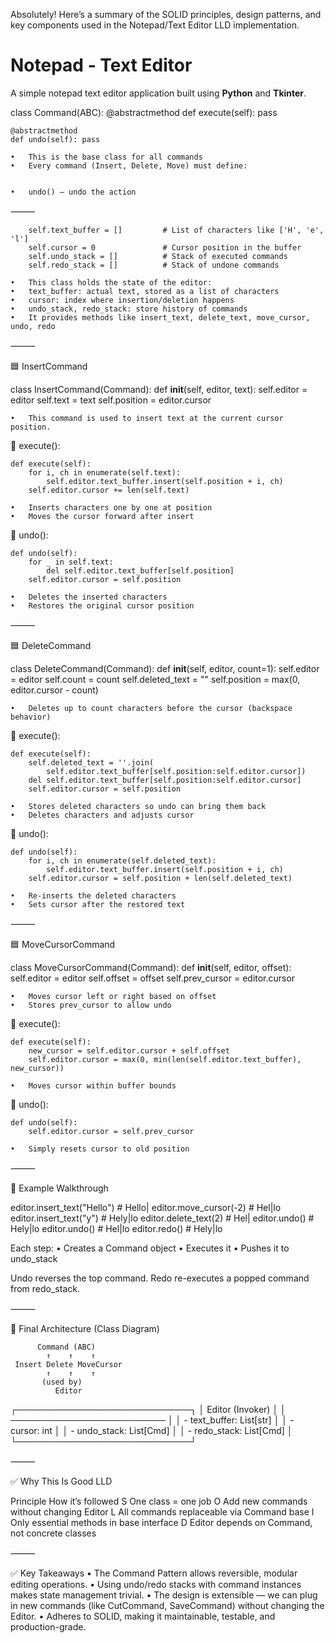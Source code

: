 Absolutely! Here’s a summary of the SOLID principles, design patterns, and key components used in the Notepad/Text Editor LLD implementation.
# Notepad - Text Editor

A simple notepad text editor application built using **Python** and **Tkinter**.





class Command(ABC):
    @abstractmethod
    def execute(self): pass

    @abstractmethod
    def undo(self): pass

	•	This is the base class for all commands
	•	Every command (Insert, Delete, Move) must define:


	•	undo() – undo the action


⸻


        self.text_buffer = []         # List of characters like ['H', 'e', 'l']
        self.cursor = 0               # Cursor position in the buffer
        self.undo_stack = []          # Stack of executed commands
        self.redo_stack = []          # Stack of undone commands

	•	This class holds the state of the editor:
	•	text_buffer: actual text, stored as a list of characters
	•	cursor: index where insertion/deletion happens
	•	undo_stack, redo_stack: store history of commands
	•	It provides methods like insert_text, delete_text, move_cursor, undo, redo

⸻

🟦 InsertCommand

class InsertCommand(Command):
    def __init__(self, editor, text):
        self.editor = editor
        self.text = text
        self.position = editor.cursor

	•	This command is used to insert text at the current cursor position.

🔹 execute():

    def execute(self):
        for i, ch in enumerate(self.text):
            self.editor.text_buffer.insert(self.position + i, ch)
        self.editor.cursor += len(self.text)

	•	Inserts characters one by one at position
	•	Moves the cursor forward after insert

🔹 undo():

    def undo(self):
        for _ in self.text:
            del self.editor.text_buffer[self.position]
        self.editor.cursor = self.position

	•	Deletes the inserted characters
	•	Restores the original cursor position

⸻

🟦 DeleteCommand

class DeleteCommand(Command):
    def __init__(self, editor, count=1):
        self.editor = editor
        self.count = count
        self.deleted_text = ""
        self.position = max(0, editor.cursor - count)

	•	Deletes up to count characters before the cursor (backspace behavior)

🔹 execute():

    def execute(self):
        self.deleted_text = ''.join(
            self.editor.text_buffer[self.position:self.editor.cursor])
        del self.editor.text_buffer[self.position:self.editor.cursor]
        self.editor.cursor = self.position

	•	Stores deleted characters so undo can bring them back
	•	Deletes characters and adjusts cursor

🔹 undo():

    def undo(self):
        for i, ch in enumerate(self.deleted_text):
            self.editor.text_buffer.insert(self.position + i, ch)
        self.editor.cursor = self.position + len(self.deleted_text)

	•	Re-inserts the deleted characters
	•	Sets cursor after the restored text

⸻

🟦 MoveCursorCommand

class MoveCursorCommand(Command):
    def __init__(self, editor, offset):
        self.editor = editor
        self.offset = offset
        self.prev_cursor = editor.cursor

	•	Moves cursor left or right based on offset
	•	Stores prev_cursor to allow undo

🔹 execute():

    def execute(self):
        new_cursor = self.editor.cursor + self.offset
        self.editor.cursor = max(0, min(len(self.editor.text_buffer), new_cursor))

	•	Moves cursor within buffer bounds

🔹 undo():

    def undo(self):
        self.editor.cursor = self.prev_cursor

	•	Simply resets cursor to old position

⸻

🧪 Example Walkthrough

editor.insert_text("Hello")      # Hello|
editor.move_cursor(-2)           # Hel|lo
editor.insert_text("y")          # Hely|lo
editor.delete_text(2)            # Hel|
editor.undo()                    # Hely|lo
editor.undo()                    # Hel|lo
editor.redo()                    # Hely|lo

Each step:
	•	Creates a Command object
	•	Executes it
	•	Pushes it to undo_stack

Undo reverses the top command.
Redo re-executes a popped command from redo_stack.

⸻

🧠 Final Architecture (Class Diagram)

          Command (ABC)
            ↑    ↑    ↑
     Insert Delete MoveCursor
            ↑    ↑    ↑
           (used by)
              Editor
   ┌────────────────────────────┐
   │     Editor (Invoker)       │
   │ ───────────────────────── │
   │ - text_buffer: List[str]   │
   │ - cursor: int              │
   │ - undo_stack: List[Cmd]    │
   │ - redo_stack: List[Cmd]    │
   └────────────────────────────┘


⸻

✅ Why This Is Good LLD

Principle	How it’s followed
S	One class = one job
O	Add new commands without changing Editor
L	All commands replaceable via Command base
I	Only essential methods in base interface
D	Editor depends on Command, not concrete classes


⸻

✅ Key Takeaways
	•	The Command Pattern allows reversible, modular editing operations.
	•	Using undo/redo stacks with command instances makes state management trivial.
	•	The design is extensible — we can plug in new commands (like CutCommand, SaveCommand) without changing the Editor.
	•	Adheres to SOLID, making it maintainable, testable, and production-grade.

